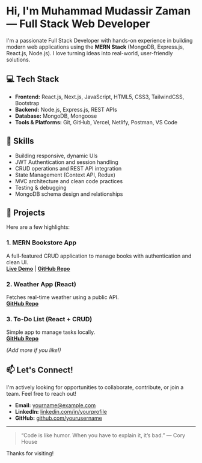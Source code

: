 # Hi, I'm Muhammad Mudassir Zaman — Full Stack Web Developer

I'm a passionate Full Stack Developer with hands-on experience in building modern web applications using the **MERN Stack** (MongoDB, Express.js, React.js, Node.js). I love turning ideas into real-world, user-friendly solutions.

## 💻 Tech Stack

- **Frontend:** React.js, Next.js, JavaScript, HTML5, CSS3, TailwindCSS, Bootstrap
- **Backend:** Node.js, Express.js, REST APIs
- **Database:** MongoDB, Mongoose
- **Tools & Platforms:** Git, GitHub, Vercel, Netlify, Postman, VS Code

## 🔧 Skills

- Building responsive, dynamic UIs
- JWT Authentication and session handling
- CRUD operations and REST API integration
- State Management (Context API, Redux)
- MVC architecture and clean code practices
- Testing & debugging
- MongoDB schema design and relationships

## 🚀 Projects

Here are a few highlights:

### 1. MERN Bookstore App  
A full-featured CRUD application to manage books with authentication and clean UI.  
**[Live Demo](https://mern-stack-projects-q2j2.vercel.app/)** | **[GitHub Repo](https://github.com/yourusername/mern-bookstore)**

### 2. Weather App (React)  
Fetches real-time weather using a public API.  
**[GitHub Repo](https://github.com/yourusername/weather-app)**

### 3. To-Do List (React + CRUD)  
Simple app to manage tasks locally.  
**[GitHub Repo](https://github.com/yourusername/todo-app)**

*(Add more if you like!)*

## 📫 Let's Connect!

I'm actively looking for opportunities to collaborate, contribute, or join a team. Feel free to reach out!

- **Email:** yourname@example.com  
- **LinkedIn:** [linkedin.com/in/yourprofile](https://linkedin.com/in/yourprofile)  
- **GitHub:** [github.com/yourusername](https://github.com/yourusername)

---

> “Code is like humor. When you have to explain it, it’s bad.” — Cory House

Thanks for visiting!
